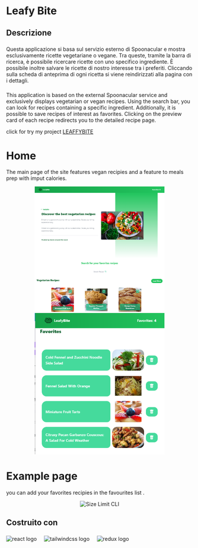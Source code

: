 <h1 align="left">Leafy Bite</h1>

###

<h2 align="left">Descrizione</h2>

###

<p align="left">Questa applicazione si basa sul servizio esterno di Spoonacular e mostra esclusivamente ricette vegetariane o vegane. Tra queste, tramite la barra di ricerca, è possibile ricercare ricette con uno specifico ingrediente. È possibile inoltre salvare le ricette di nostro interesse tra i preferiti. Cliccando sulla scheda di anteprima di ogni ricetta si viene reindirizzati alla pagina con i dettagli.</p>

###

<p align="left">This application is based on the external Spoonacular service and exclusively displays vegetarian or vegan recipes. Using the search bar, you can look for recipes containing a specific ingredient. Additionally, it is possible to save recipes of interest as favorites. Clicking on the preview card of each recipe redirects you to the detailed recipe page.</p>

click for try my project <a href="https://leafybite.netlify.app/">LEAFFYBITE </a>

# Home

The main page of the site features vegan recipies and a feature to meals prep with imput calories.

<p align="center">
  
  <img src="src/assets/screenshot/Screenshot 2024-11-17 182915.png" alt="Size Limit CLI" width="350">
  <img src="src/assets/screenshot/Screenshot 2024-11-17 183027.png" alt="Size Limit CLI" width="350">
</p>

# Example page

you can add your favorites recipies in the favourites list .

<p align="center">
  <img src="src/assets/screenshot/Screenshot 2024-11-17 182934.pngg" alt="Size Limit CLI" width="350">
</p>

###

<p align="left"></p>

###

<h2 align="left">Costruito con</h2>

###

<div align="left">
  <img src="https://cdn.jsdelivr.net/gh/devicons/devicon/icons/react/react-original.svg" height="40" alt="react logo"  />
  <img width="12" />
  <img src="https://cdn.jsdelivr.net/gh/devicons/devicon/icons/tailwindcss/tailwindcss-original-wordmark.svg" height="40" alt="tailwindcss logo"  />
  <img width="12" />
  <img src="https://cdn.jsdelivr.net/gh/devicons/devicon/icons/redux/redux-original.svg" height="40" alt="redux logo"  />
</div>

###

<h2 align="left"></h2>

###

###

